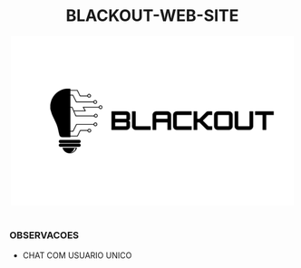 <h1 align=center>BLACKOUT-WEB-SITE</h1>

<p align="center">
  <img src="blackout_logo.png" width="500">
</p>

#
### OBSERVACOES
- CHAT COM USUARIO UNICO
